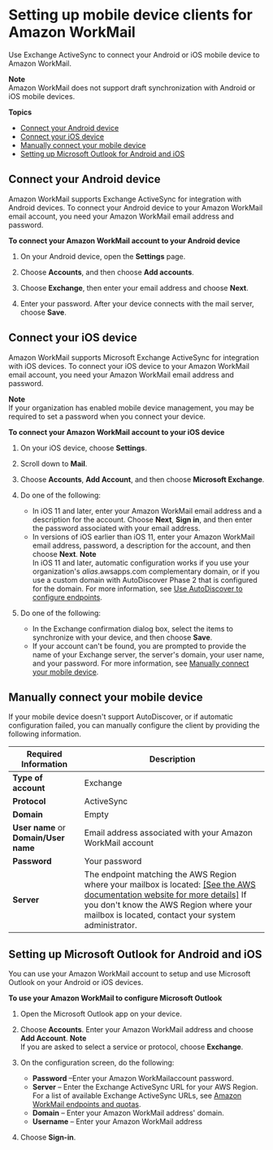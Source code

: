 # Setting up mobile device clients for Amazon WorkMail<a name="mobile-client"></a>

Use Exchange ActiveSync to connect your Android or iOS mobile device to Amazon WorkMail\.

**Note**  
Amazon WorkMail does not support draft synchronization with Android or iOS mobile devices\.

**Topics**
+ [Connect your Android device](#connect_android_device)
+ [Connect your iOS device](#connect_ios_device)
+ [Manually connect your mobile device](#manually_connect_device)
+ [Setting up Microsoft Outlook for Android and iOS](#setting_up_microsoft_outlook)

## Connect your Android device<a name="connect_android_device"></a>

Amazon WorkMail supports Exchange ActiveSync for integration with Android devices\. To connect your Android device to your Amazon WorkMail email account, you need your Amazon WorkMail email address and password\.

**To connect your Amazon WorkMail account to your Android device**

1. On your Android device, open the **Settings** page\.

1. Choose **Accounts**, and then choose **Add accounts**\.

1. Choose **Exchange**, then enter your email address and choose **Next**\.

1. Enter your password\. After your device connects with the mail server, choose **Save**\.

   

## Connect your iOS device<a name="connect_ios_device"></a>

Amazon WorkMail supports Microsoft Exchange ActiveSync for integration with iOS devices\. To connect your iOS device to your Amazon WorkMail email account, you need your Amazon WorkMail email address and password\.

**Note**  
If your organization has enabled mobile device management, you may be required to set a password when you connect your device\.

**To connect your Amazon WorkMail account to your iOS device**

1. On your iOS device, choose **Settings**\.

1. Scroll down to **Mail**\.

1. Choose **Accounts**, **Add Account**, and then choose **Microsoft Exchange**\.

1. Do one of the following:
   + In iOS 11 and later, enter your Amazon WorkMail email address and a description for the account\. Choose **Next**, **Sign in**, and then enter the password associated with your email address\.
   + In versions of iOS earlier than iOS 11, enter your Amazon WorkMail email address, password, a description for the account, and then choose **Next**\.
**Note**  
In iOS 11 and later, automatic configuration works if you use your organization's *alias*\.awsapps\.com complementary domain, or if you use a custom domain with AutoDiscover Phase 2 that is configured for the domain\. For more information, see [Use AutoDiscover to configure endpoints](https://docs.aws.amazon.com/workmail/latest/adminguide/autodiscover.html)\.

1. Do one of the following:
   + In the Exchange confirmation dialog box, select the items to synchronize with your device, and then choose **Save**\.
   + If your account can't be found, you are prompted to provide the name of your Exchange server, the server's domain, your user name, and your password\. For more information, see [Manually connect your mobile device](#manually_connect_device)\.

## Manually connect your mobile device<a name="manually_connect_device"></a>

If your mobile device doesn't support AutoDiscover, or if automatic configuration failed, you can manually configure the client by providing the following information\.


| Required Information | Description | 
| --- | --- | 
|  **Type of account**  |  Exchange  | 
|  **Protocol**  |  ActiveSync  | 
|  **Domain**  |  Empty  | 
|  **User name** or **Domain/User name**  |  Email address associated with your Amazon WorkMail account  | 
|  **Password**  |  Your password  | 
|  **Server**  |  The endpoint matching the AWS Region where your mailbox is located: [\[See the AWS documentation website for more details\]](http://docs.aws.amazon.com/workmail/latest/userguide/mobile-client.html)  If you don't know the AWS Region where your mailbox is located, contact your system administrator\.   | 

## Setting up Microsoft Outlook for Android and iOS<a name="setting_up_microsoft_outlook"></a>

You can use your Amazon WorkMail account to setup and use Microsoft Outlook on your Android or iOS devices\.

**To use your Amazon WorkMail to configure Microsoft Outlook**

1. Open the Microsoft Outlook app on your device\.

1. Choose **Accounts**\. Enter your Amazon WorkMail address and choose **Add Account**\.
**Note**  
If you are asked to select a service or protocol, choose **Exchange**\.

1. On the configuration screen, do the following:
   + **Password** –Enter your Amazon WorkMailaccount password\.
   + **Server** – Enter the Exchange ActiveSync URL for your AWS Region\. For a list of available Exchange ActiveSync URLs, see [Amazon WorkMail endpoints and quotas](https://docs.aws.amazon.com/general/latest/gr/workmail.html)\.
   + **Domain** – Enter your Amazon WorkMail address' domain\.
   + **Username** – Enter your Amazon WorkMail address

1. Choose **Sign\-in**\.